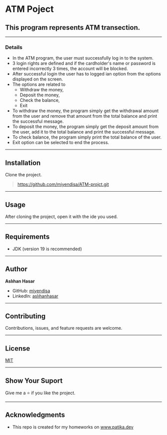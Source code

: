 # ATM Poject
## This program represents ATM transection.
--- 

### Details
* In the ATM program, the user must successfully log in to the system.
* 3 login rights are defined and if the cardholder's name or password is entered
incorrectly 3 times, the account will be blocked.
* After successful login the user has to logged ian option from the options displayed on 
the screen.
* The options are related to 
  * Withdraw the money, 
  * Deposit the money, 
  * Check the balance,
  * Exit
* To withdraw the money, the program simply get the withdrawal amount from the user
and remove that amount from the total balance and print the successful message. 
* To deposit the money, the program simply get the deposit amount from the user, add 
it to the total balance and print the successful message. 
* To check balance, the program simply print the total balance of the user.
* Exit option can be selected to end the process.
---

## Installation
Clone the project.
> https://github.com/miyendisa/ATM-projct.git

---

## Usage
After cloning the project, open it with the ide you used.

---

## Requirements
* JDK (version 19 is recommended)

---

## Author
**Aslıhan Hasar**

* GitHub: [miyendisa](https://github.com/miyendisa)
* LinkedIn: [aslıhanhasar](https://www.linkedin.com/in/asl%C4%B1hanhasar
  )
---

## Contributing
Contributions, issues, and feature requests are welcome.

---

## License

[MIT](https://choosealicense.com/licenses/mit/)

---

## Show Your Suport
Give me a &#11088; if you like the project.

---

## Acknowledgments
* This repo is created for my homeworks on www.patika.dev